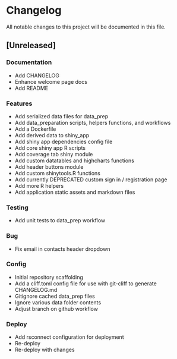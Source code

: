 # Changelog
All notable changes to this project will be documented in this file.

## [Unreleased]

### Documentation

- Add CHANGELOG
- Enhance welcome page docs
- Add README

### Features

- Add serialized data files for data_prep
- Add data_preparation scripts, helpers functions, and workflows
- Add a Dockerfile
- Add derived data to shiny_app
- Add shiny app dependencies config file
- Add core shiny app R scripts
- Add coverage tab shiny module
- Add custom datatables and highcharts functions
- Add header buttons module
- Add custom shinytools.R functions
- Add currently DEPRECATED custom sign in / registration page
- Add more R helpers
- Add application static assets and markdown files

### Testing

- Add unit tests to data_prep workflow

### Bug

- Fix email in contacts header dropdown

### Config

- Initial repository scaffolding
- Add a cliff.toml config file for use with git-cliff to generate CHANGELOG.md
- Gitignore cached data_prep files
- Ignore various data folder contents
- Adjust branch on github workflow

### Deploy

- Add rsconnect configuration for deployment
- Re-deploy
- Re-deploy with changes

<!-- generated by git-cliff -->
